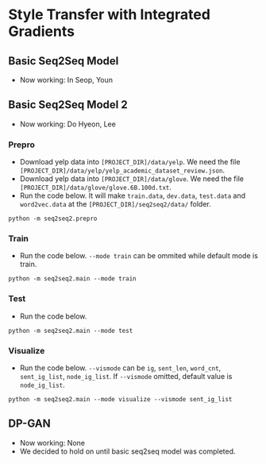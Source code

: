 # Style Transfer with Integrated Gradients

## Basic Seq2Seq Model
 * Now working: In Seop, Youn

## Basic Seq2Seq Model 2
 * Now working: Do Hyeon, Lee

### Prepro
 * Download yelp data into `[PROJECT_DIR]/data/yelp`. We need the file `[PROJECT_DIR]/data/yelp/yelp_academic_dataset_review.json`.
 * Download yelp data into `[PROJECT_DIR]/data/glove`. We need the file `[PROJECT_DIR]/data/glove/glove.6B.100d.txt`.
 * Run the code below. It will make `train.data`, `dev.data`, `test.data` and `word2vec.data` at the `[PROJECT_DIR]/seq2seq2/data/` folder.
```
python -m seq2seq2.prepro
```
### Train
 * Run the code below. `--mode train` can be ommited while default mode is train.
```
python -m seq2seq2.main --mode train
```
### Test
 * Run the code below.
```
python -m seq2seq2.main --mode test
```
### Visualize
 * Run the code below. `--vismode` can be `ig`, `sent_len`, `word_cnt`, `sent_ig_list`, `node_ig_list`. If `--vismode` omitted, default value is `node_ig_list`.
```
python -m seq2seq2.main --mode visualize --vismode sent_ig_list
```
## DP-GAN
 * Now working: None
 * We decided to hold on until basic seq2seq model was completed.
